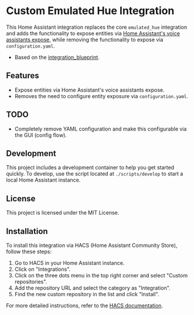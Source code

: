 # Custom Emulated Hue Integration

This Home Assistant integration replaces the core `emulated_hue` integration and adds the functionality to expose entities via [Home Assistant's voice assistants expose](https://my.home-assistant.io/redirect/voice_assistants/expose), while removing the functionality to expose via `configuration.yaml`.

- Based on the [integration_blueprint](https://github.com/ludeeus/integration_blueprint).

## Features

- Expose entities via Home Assistant's voice assistants expose.
- Removes the need to configure entity exposure via `configuration.yaml`.

## TODO

- Completely remove YAML configuration and make this configurable via the GUI (config flow).

## Development

This project includes a development container to help you get started quickly. To develop, use the script located at `./scripts/develop` to start a local Home Assistant instance.

## License

This project is licensed under the MIT License.

## Installation

To install this integration via HACS (Home Assistant Community Store), follow these steps:

1. Go to HACS in your Home Assistant instance.
2. Click on "Integrations".
3. Click on the three dots menu in the top right corner and select "Custom repositories".
4. Add the repository URL and select the category as "Integration".
5. Find the new custom repository in the list and click "Install".

For more detailed instructions, refer to the [HACS documentation](https://hacs.xyz/docs/installation/manual).
